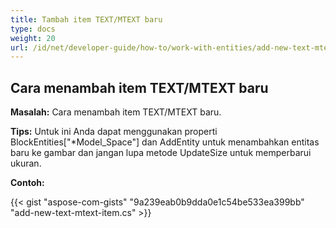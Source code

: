```yaml
---
title: Tambah item TEXT/MTEXT baru
type: docs
weight: 20
url: /id/net/developer-guide/how-to/work-with-entities/add-new-text-mtext-item/
---
```



## **Cara menambah item TEXT/MTEXT baru**

**Masalah:** Cara menambah item TEXT/MTEXT baru.

**Tips:** Untuk ini Anda dapat menggunakan properti BlockEntities["*Model_Space"] dan AddEntity untuk menambahkan entitas baru ke gambar dan jangan lupa metode UpdateSize untuk memperbarui ukuran.

**Contoh:**

{{< gist "aspose-com-gists" "9a239eab0b9dda0e1c54be533ea399bb" "add-new-text-mtext-item.cs" >}}

